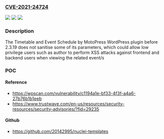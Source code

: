 ### [CVE-2021-24724](https://cve.mitre.org/cgi-bin/cvename.cgi?name=CVE-2021-24724)
![](https://img.shields.io/static/v1?label=Product&message=Timetable%20and%20Event%20Schedule%20by%20MotoPress&color=blue)
![](https://img.shields.io/static/v1?label=Version&message=2.3.19%3C%202.3.19%20&color=brighgreen)
![](https://img.shields.io/static/v1?label=Vulnerability&message=CWE-79%20Cross-site%20Scripting%20(XSS)&color=brighgreen)

### Description

The Timetable and Event Schedule by MotoPress WordPress plugin before 2.3.19 does not sanitise some of its parameters, which could allow low privilege users such as author to perform XSS attacks against frontend and backend users when viewing the related event/s

### POC

#### Reference
- https://wpscan.com/vulnerability/c1194a1e-bf33-4f3f-a4a6-27b76b1b1eeb
- https://www.trustwave.com/en-us/resources/security-resources/security-advisories/?fid=29235

#### Github
- https://github.com/20142995/nuclei-templates

